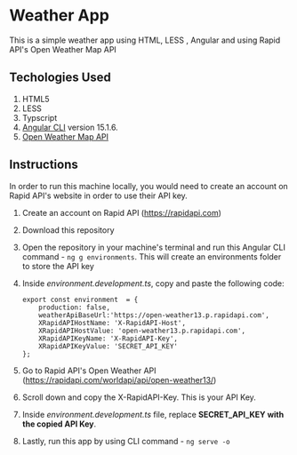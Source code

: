 # Weather App

This is a simple weather app using HTML, LESS , Angular and using Rapid API's Open Weather Map API

## Techologies Used
 1. HTML5
 2. LESS
 3. Typscript
 4. [Angular CLI](https://github.com/angular/angular-cli) version 15.1.6.
 5. [Open Weather Map API](https://rapidapi.com/worldapi/api/open-weather13/)

## Instructions
In order to run this machine locally, you would need to create an account on Rapid API's website in order to use their API key.
 1. Create an account on Rapid API (https://rapidapi.com)
 2. Download this repository
 3. Open the repository in your machine's terminal and run this Angular CLI command - `ng g environments`. This will create an environments folder to store the API key
 4. Inside *environment.development.ts*, copy and paste the following code:
    
	    export const environment  = {
		    production: false,
		    weatherApiBaseUrl:'https://open-weather13.p.rapidapi.com',
		    XRapidAPIHostName: 'X-RapidAPI-Host',
		    XRapidAPIHostValue: 'open-weather13.p.rapidapi.com',
		    XRapidAPIKeyName: 'X-RapidAPI-Key',
		    XRapidAPIKeyValue: 'SECRET_API_KEY'
	    };
 
 5. Go to Rapid API's Open Weather API (https://rapidapi.com/worldapi/api/open-weather13/)
 6. Scroll down and copy the X-RapidAPI-Key. This is your API Key. 
 7. Inside *environment.development.ts* file, replace **SECRET_API_KEY with the copied API Key**.
 8. Lastly, run this app by using CLI command - `ng serve -o`